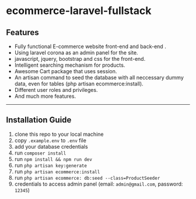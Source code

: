# ecommerce-laravel-fullstack


## Features

-   Fully functional E-commerce website front-end and back-end .
-   Using laravel corona as an admin panel for the site.
-   javascript, jquery, bootstrap and css for the front-end.
-   Intelligent searching mechanism for products.
-   Awesome Cart package that uses session.
-   An artisan command to seed the database with all neccessary dummy data, even for tables (php artisan ecommerce:install).
-   Different user roles and privileges.
-   And much more features.

---

## Installation Guide

1. clone this repo to your local machine
1. copy `.example.env` to `.env` file
1. add your database credentials
1. run `composer install`
1. run `npm install && npm run dev`
1. run `php artisan key:generate`
1. run `php artisan ecommerce:install`
1. run `php artisan ecommerce: db:seed --class=ProductSeeder`
1. credentials to access admin panel (email: `admin@gmail.com`, password: `12345`)

